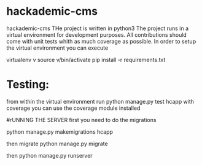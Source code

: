# hackademic-cms
hackademic-cms
THe project is written in python3
The project runs in a virtual environment for development purposes.
All contributions should come with unit tests whith as much coverage as possible.
In order to setup the virtual environment you can execute

virtualenv v
source v/bin/activate
pip install -r requirements.txt

# Testing:
from within the virtual environment run python manage.py test hcapp
with coverage you can use the coverage module installed


#rUNNING THE SERVER
first you need to do the migrations

python manage.py makemigrations hcapp

then migrate
python manage.py migrate

then
python manage.py runserver 
